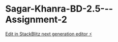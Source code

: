 # Sagar-Khanra-BD-2.5---Assignment-2

[Edit in StackBlitz next generation editor ⚡️](https://stackblitz.com/~/github.com/SagarKhanra/Sagar-Khanra-BD-2.5---Assignment-2)
